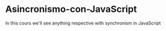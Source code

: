 # Asincronismo-con-JavaScript
In this cours we'll see anything respective with synchronism in JavaScript 
